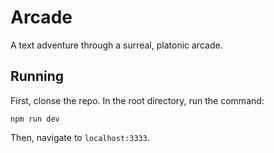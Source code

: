 # Arcade

A text adventure through a surreal, platonic arcade.

## Running

First, clonse the repo. In the root directory, run the command:

```
npm run dev
```

Then, navigate to `localhost:3333`.
